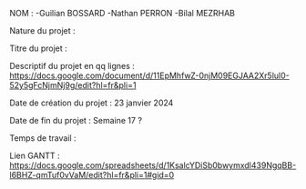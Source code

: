 NOM : 
	-Guilian BOSSARD
	-Nathan PERRON
	-Bilal MEZRHAB

Nature du projet : 



Titre du projet :



Descriptif du projet en qq lignes :
	https://docs.google.com/document/d/11EpMhfwZ-0njM09EGJAA2Xr5lul0-52y5gFcNjmNj9g/edit?hl=fr&pli=1 


Date de création du projet :
	23 janvier 2024




Date de fin du projet :
	Semaine 17 ?
 
 
 
Temps de travail :




Lien GANTT : 
	https://docs.google.com/spreadsheets/d/1KsalcYDiSb0bwymxdl439NgqBB-l6BHZ-qmTuf0vVaM/edit?hl=fr&pli=1#gid=0

